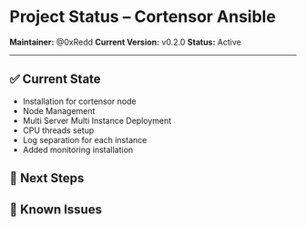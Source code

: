 # Project Status – Cortensor Ansible

**Maintainer:** @0xRedd
**Current Version:** v0.2.0
**Status:** Active

---

## ✅ Current State

- Installation for cortensor node
- Node Management
- Multi Server Multi Instance Deployment
- CPU threads setup
- Log separation for each instance
- Added monitoring installation

## 🔧 Next Steps


## 🐞 Known Issues

